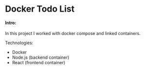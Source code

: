 # Docker Todo List

#### Intro:
In this project I worked with docker compose and linked containers.


Technologies:
- Docker
- Node.js (backend container)
- React (frontend container)

